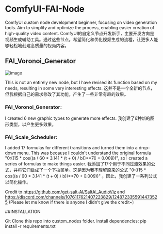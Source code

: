 # ComfyUI-FAI-Node

ComfyUI custom node development beginner, focusing on video generation tools. Aim to simplify and optimize the process, enabling easier creation of high-quality video content.
ComfyUI的自定义节点开发新手，主要开发方向是视频生成辅助工具。通过这些节点，希望简化和优化视频生成的流程，让更多人能够轻松地创建高质量的视频内容。

## FAI_Voronoi_Generator
![image](https://github.com/alanhuang67/ComfyUI-FAI-Node/blob/main/assets/Node.png?raw=true)

This is not an entirely new node, but I have revised its function based on my needs, resulting in some very interesting effects.
这并不是一个全新的节点，但我根据自己的需求修改了其功能，产生了一些非常有趣的效果。

### FAI_Voronoi_Generator:

I created 6 new graphic types to generate more effects.
我创建了6种新的图形类型，以产生更多效果。


### FAI_Scale_Scheduler: 

I added 17 formulas for different transitions and turned them into a drop-down menu. This was because I couldn't understand the original formula "0:((15 * cos((a / 60 * 3.141 * (t + 0) / b))**70 + 0.009))", so I created a series of formulas to make things easier.
我添加了17个用于不同过渡效果的公式，并将它们做成了一个下拉菜单。这是因为我不理解原来的公式 "0:((15 * cos((a / 60 * 3.141 * (t + 0) / b))**70 + 0.009))" 。因此，我创建了一系列公式以简化操作。

  
Credit to https://github.com/get-salt-AI/SaltAI_AudioViz and https://discord.com/channels/1076117621407223829/1248723355914473525
(Please let me know if there is anyone I didn't give the credit~)

##INSTALLATION

Git Clone this repo into custom_nodes folder.
Install dependencies: pip install -r requirements.txt


